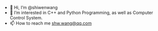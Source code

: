 - 👋 Hi, I’m @shiwenwang
- 👀 I’m interested in C++ and Python Programming, as well as Computer Control System.
- 📫 How to reach me shw.wang@qq.com

<!---
shiwenwang/shiwenwang is a ✨ special ✨ repository because its `README.md` (this file) appears on your GitHub profile.
You can click the Preview link to take a look at your changes.
--->

